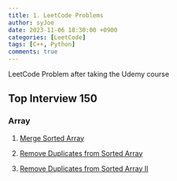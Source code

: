 ```yaml
---
title: 1. LeetCode Problems
author: syJoe
date: 2023-11-06 18:30:00 +0900
categories: [LeetCode]
tags: [C++, Python]
comments: true  
---
```


LeetCode Problem after taking the Udemy course

## Top Interview 150

### Array

1. [Merge Sorted Array](https://leetcode.com/problems/merge-sorted-array/description/?envType=study-plan-v2&envId=top-interview-150)

2. [Remove Duplicates from Sorted Array](https://leetcode.com/problems/remove-duplicates-from-sorted-array/?envType=study-plan-v2&envId=top-interview-150)

3. [Remove Duplicates from Sorted Array II](https://leetcode.com/problems/remove-duplicates-from-sorted-array-ii/?envType=study-plan-v2&envId=top-interview-150)